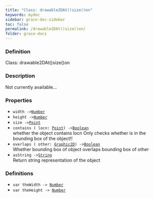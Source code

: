 ```yaml
---
title: "Class: drawable2DAt()size()on"
keywords: mydoc
sidebar: grace-doc-sidebar
toc: false
permalink: /drawable2DAt()size()on/
folder: grace-docs
---
```


### Definition
Class: drawable2DAt()size()on  

### Description
Not currently available...  

### Properties
  
- `width ->`[`Number`]({{site.baseurl}}/404)  
- `height ->`[`Number`]({{site.baseurl}}/404)  
- `size ->`[`Point`]({{site.baseurl}}/404)  
- `contains ( locn: `[`Point`]({{site.baseurl}}/404)`) ->`[`Boolean`]({{site.baseurl}}/404)  
whether the object contains locn Only checks whether is in the bounding box of the object!!
- `overlaps ( other: `[`Graphic2D`](/grace-documentation/Graphic2D)`) ->`[`Boolean`]({{site.baseurl}}/404)  
Whether bounding box of object overlaps bounding box of other
- `asString ->`[`String`]({{site.baseurl}}/404)  
Return string representation of the object

### Definitions
- `var theWidth -> `[`Number`]({{site.baseurl}}/404)  
- `var theHeight -> `[`Number`]({{site.baseurl}}/404)  
